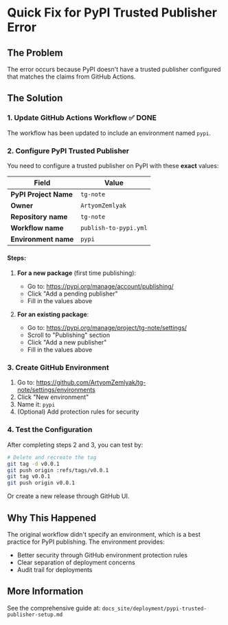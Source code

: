 # Quick Fix for PyPI Trusted Publisher Error

## The Problem

The error occurs because PyPI doesn't have a trusted publisher configured that matches the claims from GitHub Actions.

## The Solution

### 1. Update GitHub Actions Workflow ✅ DONE

The workflow has been updated to include an environment named `pypi`.

### 2. Configure PyPI Trusted Publisher

You need to configure a trusted publisher on PyPI with these **exact** values:

| Field | Value |
|-------|-------|
| **PyPI Project Name** | `tg-note` |
| **Owner** | `ArtyomZemlyak` |
| **Repository name** | `tg-note` |
| **Workflow name** | `publish-to-pypi.yml` |
| **Environment name** | `pypi` |

#### Steps:

1. **For a new package** (first time publishing):
   - Go to: https://pypi.org/manage/account/publishing/
   - Click "Add a pending publisher"
   - Fill in the values above

2. **For an existing package**:
   - Go to: https://pypi.org/manage/project/tg-note/settings/
   - Scroll to "Publishing" section
   - Click "Add a new publisher"
   - Fill in the values above

### 3. Create GitHub Environment

1. Go to: https://github.com/ArtyomZemlyak/tg-note/settings/environments
2. Click "New environment"
3. Name it: `pypi`
4. (Optional) Add protection rules for security

### 4. Test the Configuration

After completing steps 2 and 3, you can test by:

```bash
# Delete and recreate the tag
git tag -d v0.0.1
git push origin :refs/tags/v0.0.1
git tag v0.0.1
git push origin v0.0.1
```

Or create a new release through GitHub UI.

## Why This Happened

The original workflow didn't specify an environment, which is a best practice for PyPI publishing. The environment provides:
- Better security through GitHub environment protection rules
- Clear separation of deployment concerns
- Audit trail for deployments

## More Information

See the comprehensive guide at: `docs_site/deployment/pypi-trusted-publisher-setup.md`
